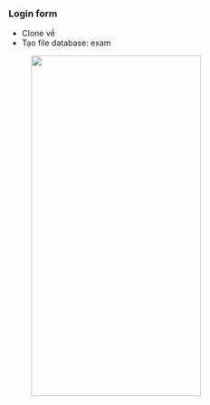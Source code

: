 ### Login form
- Clone về
- Tạo file database: exam
<img src="https://github.com/nguyenthanhlong11/Android-LoginForm/blob/master/1.png" height="600" width="300" hspace="40">
